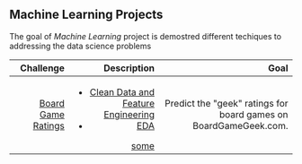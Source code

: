 ## Machine Learning Projects

The goal of *Machine Learning* project is demostred different techiques to addressing the data science problems

|Challenge|Description|Goal|
|--------:|----------:|---:|
|[Board Game Ratings](https://www.kaggle.com/c/sliced-s01e01/overview)|<ul><li>[Clean Data and Feature Engineering](https://github.com/carlosjimenez88M/DataScicencePortfolio/blob/master/Machine_Learning/Prediction/data_clean.R) </li> <li>[EDA](https://github.com/carlosjimenez88M/DataScicencePortfolio/blob/master/Machine_Learning/Prediction/EDA.md)</li></ul>[some]()</li></ul>|Predict the "geek" ratings for board games on BoardGameGeek.com.|

